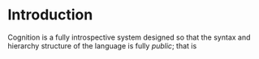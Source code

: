 # Introduction
Cognition is a fully introspective system designed so that the syntax and hierarchy
structure of the language is fully _public_; that is
